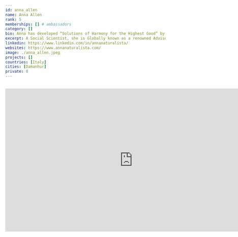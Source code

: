 ```yaml
---
id: anna_allen
name: Anna Allen
rank: 5
memberships: [] # ambassadors
category: []
bio: Anna has developed “Solutions of Harmony for the Highest Good” by applying her natural gifts, formal education, professional acumen, and miraculous experiences for almost three decades. As a Social Scientist, she is Globally known as a renowned Advisor, Author, & Alchemist to leaders, entrepreneurs, and influencers alike.
excerpt: A Social Scientist, she is Globally known as a renowned Advisor, Author, & Alchemist.
linkedin: https://www.linkedin.com/in/annanaturalista/
websites: https://www.annanaturalista.com/
image: ./anna_allen.jpeg
projects: []
countries: [Italy]
cities: [Damanhur]
private: 0
---
```


<BR>
<div class="aspect-w-16 aspect-h-9">
<iframe src="https://player.vimeo.com/video/413651273" width="800" height="450" frameborder="0" allow="autoplay; fullscreen" allowfullscreen></iframe>
</div>
<BR>
